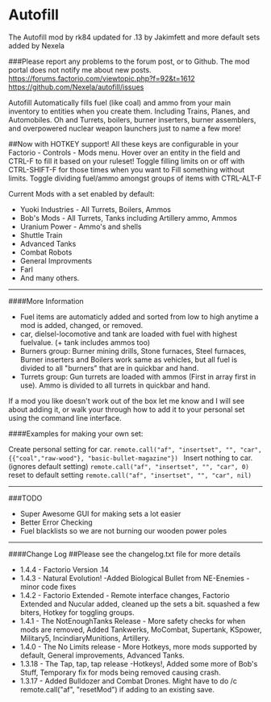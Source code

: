 Autofill
=====

The Autofill mod by rk84 updated for .13 by Jakimfett and more default sets added by Nexela

###Please report any problems to the forum post, or to Github. The mod portal does not notify me about new posts.
https://forums.factorio.com/viewtopic.php?f=92&t=1612
https://github.com/Nexela/autofill/issues

Autofill Automatically fills fuel (like coal) and ammo from your main inventory to entities when you create them. Including Trains, Planes, and Automobiles. Oh and Turrets, boilers, burner inserters, burner assemblers, and overpowered nuclear weapon launchers just to name a few more!

##Now with HOTKEY support!
All these keys are configurable in your Factorio - Controls - Mods menu.
Hover over an entity in the field and CTRL-F to fill it based on your ruleset!
Toggle filling limits on or off with CTRL-SHIFT-F for those times when you want to Fill something without limits.
Toggle dividing fuel/ammo amongst groups of items with CTRL-ALT-F

Current Mods with a set enabled by default:

* Yuoki Industries - All Turrets, Boilers, Ammos
* Bob's Mods - All Turrets, Tanks including Artillery ammo, Ammos
* Uranium Power - Ammo's and shells
* Shuttle Train
* Advanced Tanks
* Combat Robots
* General Improvments
* Farl
* And many others.

---

####More Information

* Fuel items are automaticly added and sorted from low to high anytime a mod is added, changed, or removed.
* car, dielsel-locomotive and tank are loaded with fuel with highest fuelvalue. (+ tank includes ammos too)
* Burners group: Burner mining drills, Stone furnaces, Steel furnaces, Burner inserters and Boilers work same as vehicles, but all fuel is divided to all "burners" that are in quickbar and hand.
* Turrets group: Gun turrets are loaded with ammos (First in array first in use). Ammo is divided to all turrets in quickbar and hand.

If a mod you like doesn't work out of the box let me know and I will see about adding it, or walk your through how to add it to your personal set using the command line interface.

####Examples for making your own set:  

Create  personal setting for car.
`remote.call("af", "insertset", "", "car", {{"coal","raw-wood"}, "basic-bullet-magazine"}) `
Insert nothing to car. (ignores default setting)
`remote.call("af", "insertset", "", "car", 0) `
reset to default setting
`remote.call("af", "insertset", "", "car", nil)`

------

###TODO

* Super Awesome GUI for making sets a lot easier
* Better Error Checking
* Fuel blacklists so we are not burning our wooden power poles

---

####Change Log
##Please see the changelog.txt file for more details

* 1.4.4   - Factorio Version .14
* 1.4.3   - Natural Evolution! -Added Biological Bullet from NE-Enemies -minor code fixes
* 1.4.2   - Factorio Extended - Remote interface changes, Factorio Extended and Nucular added, cleaned up the sets a bit. squashed a few biters, Hotkey for toggling groups.
* 1.4.1   - The NotEnoughTanks Release - More safety checks for when mods are removed, Added Tankwerks, MoCombat, Supertank, KSpower, Military5, IncindiaryMunitions, Artillery.
* 1.4.0   - The No Limits release - More Hotkeys, more mods supported by default, General improvements, Advanced Tanks.
* 1.3.18 -  The Tap, tap, tap release -Hotkeys!, Added some more of Bob's Stuff, Temporary fix for mods being removed causing crash.
* 1.3.17 - Added Bulldozer and Combat Drones.  Might have to do /c remote.call("af", "resetMod") if adding to an existing save.